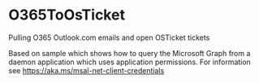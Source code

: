 # O365ToOsTicket
Pulling O365 Outlook.com emails and open OSTicket tickets

Based on sample which shows how to query the Microsoft Graph from a daemon application
which uses application permissions.
For information see https://aka.ms/msal-net-client-credentials

